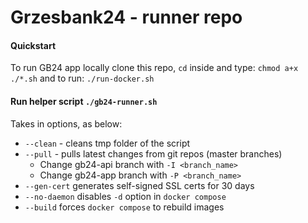 # Grzesbank24 - runner repo

#### Quickstart

To run GB24 app locally clone this repo, `cd` inside and type:
`chmod a+x ./*.sh`
and to run:
`./run-docker.sh`

#### Run helper script `./gb24-runner.sh`
Takes in options, as below:
- `--clean` - cleans tmp folder of the script
- `--pull` - pulls latest changes from git repos (master branches)
  - Change gb24-api branch with `-I <branch_name>`
  - Change gb24-app branch with `-P <branch_name>`
- `--gen-cert` generates self-signed SSL certs for 30 days
- `--no-daemon` disables `-d` option in `docker compose`
- `--build` forces `docker compose` to rebuild images

